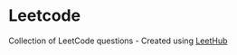 # Leetcode
Collection of LeetCode questions - Created using [LeetHub](https://github.com/QasimWani/LeetHub)

